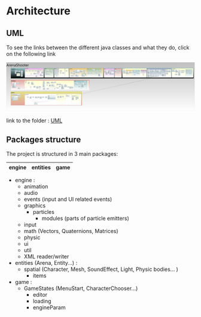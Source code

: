 # Architecture

## UML

To see the links between the different java classes and what they do, click on the following link 

![UML](/uml/arenashooterUML.png)

link to the folder : [UML](/uml/)


## Packages structure

The project is structured in 3 main packages:

| engine       |     entities     |        game |
| :------------ | :-------------: | -------------: |

* engine : 
  * animation 
  * audio 
  * events (input and UI related events)
  * graphics 
    * particles
      * modules (parts of particle emitters)
  * input 
  * math (Vectors, Quaternions, Matrices)
  * physic 
  * ui 
  * util 
  * XML reader/writer
* entities  (Arena, Entity...) : 
  * spatial (Character, Mesh, SoundEffect, Light, Physic bodies... )
    * items
* game : 
  * GameStates (MenuStart, CharacterChooser...)
    * editor
    * loading
    * engineParam
